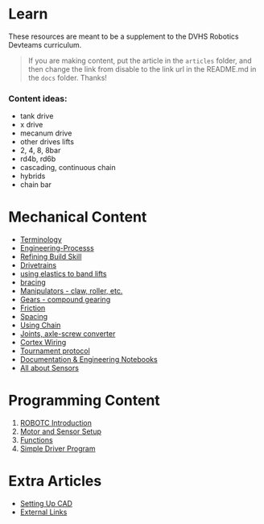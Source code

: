 # Learn

These resources are meant to be a supplement to the DVHS Robotics Devteams curriculum.

> If you are making content, put the article in the `articles` folder, and then change the link from disable to the link url in the README.md in the `docs` folder. Thanks!

### Content ideas: 
  - tank drive
  - x drive
  - mecanum drive
  - other drives
  lifts
  - 2, 4, 8, 8bar
  - rd4b, rd6b
  - cascading, continuous chain
  - hybrids
  - chain bar

# Mechanical Content

- [Terminology](articles/terminology.md)
- [Engineering-Processs](articles/engineering-process.md)
- [Refining Build Skill](articles/refining-build-skill.md)
- [Drivetrains](/articles/drivetrains.md)
- [using elastics to band lifts](/ ":disabled")
- [bracing](/ ":disabled")
- [Manipulators - claw, roller, etc.](/ ":disabled")
- [Gears - compound gearing](/ ":disabled")
- [Friction](/ ":disabled")
- [Spacing](/ ":disabled")
- [Using Chain](/ ":disabled")
- [Joints, axle-screw converter](/ ":disabled")
- [Cortex Wiring](/ ":disabled")
- [Tournament protocol](/ ":disabled")
- [Documentation & Engineering Notebooks](/ ":disabled")
- [ All about Sensors](/ ":disabled")

# Programming Content
1. [ROBOTC Introduction](articles/ROBOTC/00-starting-robotc.md)
2. [Motor and Sensor Setup](articles/ROBOTC/01-m-s-setup.md)
3. [Functions](articles/ROBOTC/02-functions.md)
4. [Simple Driver Program](articles/ROBOTC/03-driver-program.md)

# Extra Articles

- [Setting Up CAD](articles/cad.md)
- [External Links](articles/external.md)
